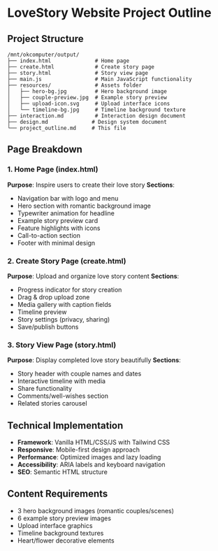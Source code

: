 # LoveStory Website Project Outline

## Project Structure
```
/mnt/okcomputer/output/
├── index.html              # Home page
├── create.html             # Create story page  
├── story.html              # Story view page
├── main.js                 # Main JavaScript functionality
├── resources/              # Assets folder
│   ├── hero-bg.jpg         # Hero background image
│   ├── couple-preview.jpg  # Example story preview
│   ├── upload-icon.svg     # Upload interface icons
│   └── timeline-bg.jpg     # Timeline background texture
├── interaction.md          # Interaction design document
├── design.md              # Design system document
└── project_outline.md     # This file
```

## Page Breakdown

### 1. Home Page (index.html)
**Purpose**: Inspire users to create their love story
**Sections**:
- Navigation bar with logo and menu
- Hero section with romantic background image
- Typewriter animation for headline
- Example story preview card
- Feature highlights with icons
- Call-to-action section
- Footer with minimal design

### 2. Create Story Page (create.html)
**Purpose**: Upload and organize love story content
**Sections**:
- Progress indicator for story creation
- Drag & drop upload zone
- Media gallery with caption fields
- Timeline preview
- Story settings (privacy, sharing)
- Save/publish buttons

### 3. Story View Page (story.html)
**Purpose**: Display completed love story beautifully
**Sections**:
- Story header with couple names and dates
- Interactive timeline with media
- Share functionality
- Comments/well-wishes section
- Related stories carousel

## Technical Implementation
- **Framework**: Vanilla HTML/CSS/JS with Tailwind CSS
- **Responsive**: Mobile-first design approach
- **Performance**: Optimized images and lazy loading
- **Accessibility**: ARIA labels and keyboard navigation
- **SEO**: Semantic HTML structure

## Content Requirements
- 3 hero background images (romantic couples/scenes)
- 6 example story preview images
- Upload interface graphics
- Timeline background textures
- Heart/flower decorative elements
